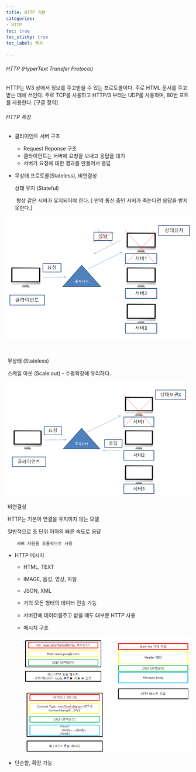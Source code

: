 ```yaml
---
title: HTTP 기본
categories:
- HTTP
toc: true
toc_sticky: true
toc_label: 목차

---
```


###### HTTP (HyperText Transfer Protocol)

HTTP는 W3 상에서 정보를 주고받을 수 있는 프로토콜이다. 주로 HTML 문서를 주고받는 데에 쓰인다. 주로 TCP를 사용하고 HTTP/3 부터는 UDP를 사용하며, 80번 포트를 사용한다.  [구글 정의]



###### HTTP 특징

* 클라이언트 서버 구조

  * Request Reponse 구조
  * 클라이언트는 서버에 요청을 보내고 응답을 대기
  * 서버가 요청에 대한 결과를 만들어서 응답

* 무상태 프로토콜(Stateless), 비연결성

  상태 유지 (Stateful)

  ​        항상 같은 서버가 유지되어야 한다. [ 만약 통신 중인 서버가 죽는다면 응답을 받지 못한다.]

![image-20210105221453506](../../assets/images/2021-01-05-http-2/image-20210105221453506.png)

​		

​		무상태 (Stateless) 

​		스케일 아웃 (Scale out) - 수평확장에 유리하다.

![image-20210105221600293](../../assets/images/2021-01-05-http-2/image-20210105221600293.png)



​     	비연결성

​	   	  HTTP는 기본이 연결을 유지하지 않는 모델

​			일반적으로 초 단위 이하의 빠른 속도로 응답

 	   	서버 자원을 효율적으로 사용



* HTTP 메시지

  * HTML, TEXT

  * IMAGE, 음성, 영상, 파일

  * JSON, XML

  * 거의 모든 형태의 데이터 전송 가능

  * 서버간에 데이터를주고 받을 때도 대부분 HTTP 사용

  * 메시지 구조

    ![image-20210105224240001](../../assets/images/2021-01-05-http-2/image-20210105224240001.png)

* 단순함, 확장 가능